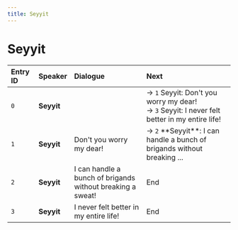 ```yaml
---
title: Seyyit
---
```


# Seyyit


| Entry ID | Speaker | Dialogue | Next |
| :------- | :------ | :------- | :------------ |
| `0` | **Seyyit** |  | → `1` Seyyit: Don't you worry my dear\!<br>→ `3` Seyyit: I never felt better in my entire life\! |
| `1` | **Seyyit** | Don't you worry my dear\! | → `2` \*\*Seyyit\*\*: I can handle a bunch of brigands without breaking \.\.\. |
| `2` | **Seyyit** | I can handle a bunch of brigands without breaking a sweat\! | End |
| `3` | **Seyyit** | I never felt better in my entire life\! | End |
